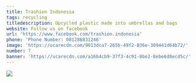 ```yaml
---
title: Trashion Indonesia
tags: recycling
titledescription: Upcycled plastic made into umbrellas and bags
website: Follow us on facebook
url: 'https://www.facebook.com/trashion.indonesia'
phone: 'Phone Number: 081286831246'
image: 'https://ucarecdn.com/9013dca7-265b-49f2-836e-309441d64b72/'
number: 7
banner: 'https://ucarecdn.com/a16b4cb9-37f3-4c91-8be2-8ebe6d8ecd5c/'
---
```

![](https://ucarecdn.com/3e2bae3f-9b8f-432d-a5b2-bf7c7e5bcc64/)
